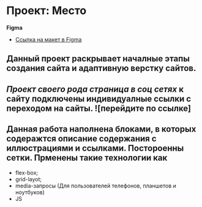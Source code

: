 # Проект: Место

**Figma**

- [Ссылка на макет в Figma](https://www.figma.com/file/2cn9N9jSkmxD84oJik7xL7/JavaScript.-Sprint-4?node-id=0%3A1)

## Данный проект раскрывает началные этапы создания сайта и адаптивную верстку сайтов.

## _Проект своего рода страница в соц сетях_ к сайту подключены индивидуалные ссылки с переходом на сайты. ![перейдите по ссылке]

## Данная работа наполнена блоками, в которых содеражтся описание содержания с иллюстрациями и ссылками. Постороенны сетки. Прменены такие технологии как

- flex-box;
- grid-layot;
- media-запросы (Для пользователей телефонов, планшетов и ноутбуков)
- JS
